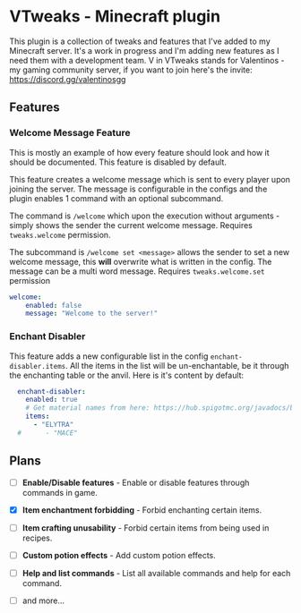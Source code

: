 
# VTweaks - Minecraft plugin
This plugin is a collection of tweaks and features that I've added to my Minecraft server. It's a work in progress and I'm adding new features as I need them with a development team.
V in VTweaks stands for Valentinos - my gaming community server, if you want to join here's the invite: https://discord.gg/valentinosgg

## Features
### Welcome Message Feature
This is mostly an example of how every feature should look and how it should be documented. This feature is disabled by default.

This feature creates a welcome message which is sent to every player upon joining the server. The message is configurable in the configs and the plugin enables 1 command with an optional subcommand.

The command is `/welcome` which upon the execution without arguments - simply shows the sender the current welcome message. Requires `tweaks.welcome` permission.

The subcommand is `/welcome set <message>` allows the sender to set a new welcome message, this **will** overwrite what is written in the config. The message can be a multi word message. Requires `tweaks.welcome.set` permission

```yaml
welcome:
    enabled: false
    message: "Welcome to the server!"
```

### Enchant Disabler
This feature adds a new configurable list in the config `enchant-disabler.items`. All the items in the list will be un-enchantable, be it through the enchanting table or the anvil. Here is it's content by default:
```yaml
  enchant-disabler:
    enabled: true
    # Get material names from here: https://hub.spigotmc.org/javadocs/bukkit/org/bukkit/Material.html
    items:
      - "ELYTRA"
  #      - "MACE"
```

## Plans
- [ ] **Enable/Disable features** - Enable or disable features through commands in game.
- [x] **Item enchantment forbidding** - Forbid enchanting certain items.
- [ ] **Item crafting unusability** - Forbid certain items from being used in recipes.
- [ ] **Custom potion effects** - Add custom potion effects.
- [ ] **Help and list commands** - List all available commands and help for each command.
- [ ] and more...

